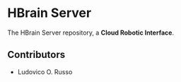 # HBrain Server

The HBrain Server repository, a **Cloud Robotic Interface**.


## Contributors

 - Ludovico O. Russo

